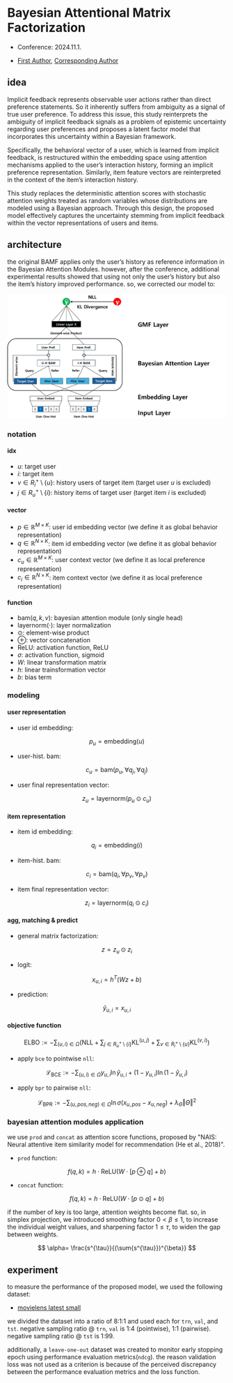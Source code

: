 # Bayesian Attentional Matrix Factorization

- Conference: 2024.11.1.

- [First Author](https://github.com/jayarnim), [Corresponding Author](https://github.com/jaylee07)

## idea

Implicit feedback represents observable user actions rather than direct preference statements. So it inherently suffers from ambiguity as a signal of true user preference. To address this issue, this study reinterprets the ambiguity of implicit feedback signals as a problem of epistemic uncertainty regarding user preferences and proposes a latent factor model that incorporates this uncertainty within a Bayesian framework.

Specifically, the behavioral vector of a user, which is learned from implicit feedback, is restructured within the embedding space using attention mechanisms applied to the user’s interaction history, forming an implicit preference representation. Similarly, item feature vectors are reinterpreted in the context of the item’s interaction history.

This study replaces the deterministic attention scores with stochastic attention weights treated as random variables whose distributions are modeled using a Bayesian approach. Through this design, the proposed model effectively captures the uncertainty stemming from implicit feedback within the vector representations of users and items.

## architecture

the original BAMF applies only the user’s history as reference information in the Bayesian Attention Modules. however, after the conference, additional experimental results showed that using not only the user’s history but also the item’s history improved performance. so, we corrected our model to:

![01](/desc/architecture.png)

### notation

#### idx

- $u$: target user
- $i$: target item
- $v \in R_{i}^{+} \setminus \{u\}$: history users of target item (target user $u$ is excluded)
- $j \in R_{u}^{+} \setminus \{i\}$: history items of target user (target item $i$ is excluded)

#### vector

- $p \in \mathbb{R}^{M \times K}$: user id embedding vector (we define it as global behavior representation)
- $q \in \mathbb{R}^{N \times K}$: item id embedding vector (we define it as global behavior representation)
- $c_{u} \in \mathbb{R}^{M \times K}$: user context vector (we define it as local preference representation)
- $c_{i} \in \mathbb{R}^{N \times K}$: item context vector (we define it as local preference representation)

#### function

- $\mathrm{bam}(q,k,v)$: bayesian attention module (only single head)
- $\mathrm{layernorm}(\cdot)$: layer normalization
- $\odot$: element-wise product
- $\oplus$: vector concatenation
- $\mathrm{ReLU}$: activation function, ReLU
- $\sigma$: activation function, sigmoid
- $W$: linear transformation matrix
- $h$: linear trainsformation vector
- $b$: bias term

### modeling

#### user representation

- user id embedding:

$$
p_{u}=\mathrm{embedding}(u)
$$

- user-hist. bam:

$$
c_{u}=\mathrm{bam}(p_{u}, \forall q_{j}, \forall q_{j})
$$

- user final representation vector:

$$
z_{u}=\mathrm{layernorm}(p_{u} \odot c_{u})
$$

#### item representation

- item id embedding:

$$
q_{i}=\mathrm{embedding}(i)
$$

- item-hist. bam:

$$
c_{i}=\mathrm{bam}(q_{i}, \forall p_{v}, \forall p_{v})
$$

- item final representation vector:

$$
z_{i}=\mathrm{layernorm}(q_{i} \odot c_{i})
$$

#### agg, matching & predict

- general matrix factorization:

$$
z=z_{u} \odot z_{i}
$$

- logit:

$$
x_{u,i}=h^{T}(Wz+b)
$$

- prediction:

$$
\hat{y}_{u,i}=x_{u,i}
$$

#### objective function

$$
\mathrm{ELBO}:= -\sum_{(u,i)\in\Omega}{\left(\mathrm{NLL} + \sum_{j \in R_{u}^{+} \setminus \{i\}}{\mathrm{KL}^{(u,j)}} + \sum_{v \in R_{i}^{+} \setminus \{u\}}{\mathrm{KL}^{(v,i)}} \right)}
$$

- apply `bce` to pointwise `nll`:

$$
\mathcal{L}_{\mathrm{BCE}}:=-\sum_{(u,i)\in\Omega}{y_{u,i}\ln{\hat{y}_{u,i}} + (1-y_{u,i})\ln{(1-\hat{y}_{u,i})}}
$$

- apply `bpr` to pairwise `nll`:

$$
\mathcal{L}_{\mathrm{BPR}}:=-\sum_{(u,pos,neg)\in\Omega}{\ln{\sigma(x_{u,pos} - x_{u,neg})}+\lambda_{\Theta}\Vert \Theta \Vert^{2}}
$$

### bayesian attention modules application

we use `prod` and `concat` as attention score functions, proposed by "NAIS: Neural attentive item similarity model for recommendation (He et al., 2018)".

- `prod` function:

$$
f(q,k)=h \cdot \mathrm{ReLU}(W \cdot [p \oplus q] + b)
$$

- `concat` function:

$$
f(q,k)=h \cdot \mathrm{ReLU}(W \cdot [p \odot q] + b)
$$

if the number of key is too large, attention weights become flat. so, in simplex projection, we introduced smoothing factor $0 < \beta \le 1$, to increase the individual weight values, and sharpening factor $1 \le \tau$, to widen the gap between weights.

$$
\alpha= \frac{s^{\tau}}{(\sum{s^{\tau}})^{\beta}}
$$

## experiment

to measure the performance of the proposed model, we used the following dataset:

- [movielens latest small](https://grouplens.org/datasets/movielens/latest/)

we divided the dataset into a ratio of 8:1:1 and used each for `trn`, `val`, and `tst`. negative sampling ratio @ `trn`, `val` is 1:4 (pointwise), 1:1 (pairwise). negative sampling ratio @ `tst` is 1:99.

additionally, a `leave-one-out` dataset was created to monitor early stopping epoch using performance evaluation metrics(`ndcg`). the reason validation loss was not used as a criterion is because of the perceived discrepancy between the performance evaluation metrics and the loss function.